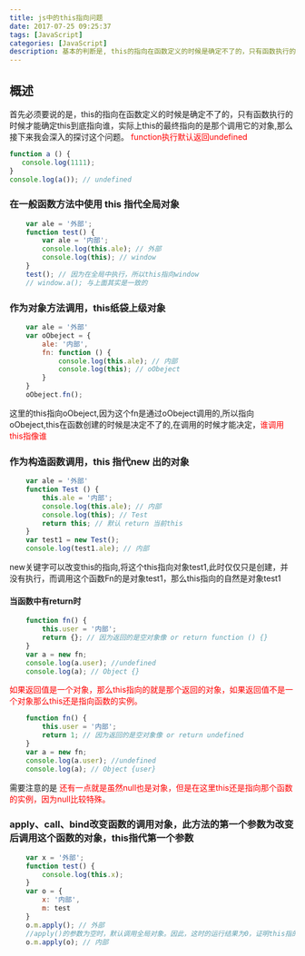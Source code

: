 ```yaml
---
title: js中的this指向问题
date: 2017-07-25 09:25:37
tags: [JavaScript]
categories: [JavaScript]
description: 基本的判断是, this的指向在函数定义的时候是确定不了的，只有函数执行的时候才能确定this到底指向谁，实际上this的最终指向的是那个调用它的对象
---
```

## 概述
 首先必须要说的是，this的指向在函数定义的时候是确定不了的，只有函数执行的时候才能确定this到底指向谁，实际上this的最终指向的是那个调用它的对象,那么接下来我会深入的探讨这个问题。
 <font color="red">function执行默认返回undefined</font>
 ```javascript
 function a () {
	console.log(1111);
}
console.log(a()); // undefined
 ```
### 在一般函数方法中使用 this 指代全局对象
```javascript
    var ale = '外部';
    function test() {
        var ale = '内部';
        console.log(this.ale); // 外部
        console.log(this); // window
    }
    test(); // 因为在全局中执行，所以this指向window
    // window.a(); 与上面其实是一致的
```
### 作为对象方法调用，this纸袋上级对象
```javascript
    var ale = '外部'
    var oObeject = {
        ale: '内部',
        fn: function () {
            console.log(this.ale); // 内部
            console.log(this); // oObeject
        }
    }
    oObeject.fn();
```
这里的this指向oObeject,因为这个fn是通过oObeject调用的,所以指向oObeject,this在函数创建的时候是决定不了的,在调用的时候才能决定，<font color="red">谁调用this指像谁</font> 

### 作为构造函数调用，this 指代new 出的对象
```javascript
    var ale = '外部'
    function Test () {
        this.ale = '内部';
        console.log(this.ale); // 内部
        console.log(this); // Test
        return this; // 默认 return 当前this
    }
    var test1 = new Test();
    console.log(test1.ale); // 内部
```
new关键字可以改变this的指向,将这个this指向对象test1,此时仅仅只是创建，并没有执行，而调用这个函数Fn的是对象test1，那么this指向的自然是对象test1
#### 当函数中有return时
```javascript
    function fn() {  
        this.user = '内部';  
        return {}; // 因为返回的是空对象像 or return function () {}
    }
    var a = new fn;  
    console.log(a.user); //undefined
    console.log(a); // Object {}
```
<font color="red">如果返回值是一个对象，那么this指向的就是那个返回的对象，如果返回值不是一个对象那么this还是指向函数的实例。</font>
```javascript
    function fn() {  
        this.user = '内部';  
        return 1; // 因为返回的是空对象像 or return undefined
    }
    var a = new fn;  
    console.log(a.user); //undefined
    console.log(a); // Object {user}
```
需要注意的是 <font color="red">还有一点就是虽然null也是对象，但是在这里this还是指向那个函数的实例，因为null比较特殊。</font>
### apply、call、bind改变函数的调用对象，此方法的第一个参数为改变后调用这个函数的对象，this指代第一个参数
```javascript
    var x = '外部';
    function test() {
        console.log(this.x);
    }
    var o = {
        x: '内部',
        m: test
    }
    o.m.apply(); // 外部
    //apply()的参数为空时，默认调用全局对象。因此，这时的运行结果为0，证明this指的是全局对象。如果把最后一行代码修改为
    o.m.apply(o); // 内部
```